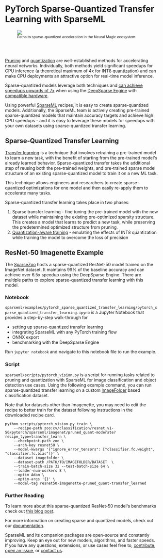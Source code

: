 <!--
Copyright (c) 2021 - present / Neuralmagic, Inc. All Rights Reserved.

Licensed under the Apache License, Version 2.0 (the "License");
you may not use this file except in compliance with the License.
You may obtain a copy of the License at

   http://www.apache.org/licenses/LICENSE-2.0

Unless required by applicable law or agreed to in writing,
software distributed under the License is distributed on an "AS IS" BASIS,
WITHOUT WARRANTIES OR CONDITIONS OF ANY KIND, either express or implied.
See the License for the specific language governing permissions and
limitations under the License.
-->

# PyTorch Sparse-Quantized Transfer Learning with SparseML

<figure class="image">
  <img src="https://docs.neuralmagic.com/docs/source/sparsification/flow-sparsification-model_sparsezoo-recipe_sparsezoo.svg">
  <figcaption><sub>Paths to sparse-quantized acceleration in the Neural Magic ecosystem</sub></figcaption>
</figure>
<br/><br/>


[Pruning](https://neuralmagic.com/blog/pruning-overview/) and
[quantization](https://arxiv.org/abs/1609.07061) are well-established methods for accelerating
neural networks.  Individually, both methods yield significant speedups for CPU inference
(a theoretical maximum of 4x for INT8 quantization) and can make CPU deployments an attractive
option for real-time model inference.

Sparse-quantized models leverage both techniques and
[can achieve speedups upwards of 7x](https://neuralmagic.com/blog/benchmark-resnet50-with-deepsparse)
when using the [DeepSparse Engine](https://github.com/neuralmagic/deepsparse) with
[compatible hardware](https://docs.neuralmagic.com/deepsparse/hardware.html).

Using powerful [SparseML](https://github.com/neuralmagic/sparseml) recipes, it is easy to create sparse-quantized models.
Additionally, the SparseML team is actively creating pre-trained sparse-quantized models that maintain accuracy
targets and achieve high CPU speedups - and it is easy to leverage these models for speedups with your own datasets
using sparse-quantized transfer learning.

## Sparse-Quantized Transfer Learning

[Transfer learning](https://en.wikipedia.org/wiki/Transfer_learning) is a technique that
involves retraining a pre-trained model to learn a new task, with the benefit of starting
from the pre-trained model's already learned behavior. Sparse-quantized transfer takes the
additional step of reusing both the pre-trained weights, and pre-trained sparse model
structure of an existing sparse-quantized model to train it on a new ML task.

This technique allows engineers and researchers to create sparse-quantized optimizations
for one model and then easily re-apply them to accelerate many tasks.

Sparse-quantized transfer learning takes place in two phases:
1. Sparse transfer learning \- fine tuning the pre-trained model with the new dataset
while maintaining the existing pre-optimized sparsity structure.  This creates a model 
that learns to predict a new task, while preserving the predetermined optimized structure
from pruning.
2. [Quantization-aware training](https://pytorch.org/blog/introduction-to-quantization-on-pytorch/#quantization-aware-training)
\- emulating the effects of INT8 quantization while training the model to overcome the loss of precision


## ResNet-50 Imagenette Example

The [SparseZoo](https://github.com/neuralmagic/sparseml) hosts a sparse-quantized ResNet-50 model trained
on the ImageNet dataset.  It maintains 99% of the baseline accuracy and can achieve over 6.5x
speedup using the DeepSparse Engine.  There are multiple paths to explore sparse-quantized
transfer learning with this model.

### Notebook
`sparseml/examples/pytorch_sparse_quantized_transfer_learning/pytorch_sparse_quantized_transfer_learning.ipynb`
is a Jupyter Notebook that provides a step-by-step walk-through for
 - setting up sparse-quantized transfer learning
 - integrating SparseML with any PyTorch training flow
 - ONNX export
 - benchmarking with the DeepSparse Engine 

Run `jupyter notebook` and navigate to this notebook file to run the example.

### Script
`sparseml/scripts/pytorch_vision.py` is a script for running tasks related to pruning and
quantization with SparseML for image classification and object detection use cases.
Using the following example command, you can run sparse-quantized transfer learning on a custom
[ImageFolder](https://pytorch.org/vision/0.8/datasets.html#imagefolder) based
classification dataset.

Note that for datasets other than Imagenette, you may need to edit
the recipe to better train for the dataset following instructions in the downloaded recipe card.

```
python scripts/pytorch_vision.py train \
    --recipe-path zoo:cv/classification/resnet_v1-50/pytorch/sparseml/imagenet/pruned_quant-moderate?recipe_type=transfer_learn \
    --checkpoint-path zoo \
    --arch-key resnet50 \
    --model-kwargs '{"ignore_error_tensors": ["classifier.fc.weight", "classifier.fc.bias"]}' \
    --dataset imagefolder \
    --dataset-path /PATH/TO/IMAGEFOLDER/DATASET  \
    --train-batch-size 32 --test-batch-size 64 \
    --loader-num-workers 8 \
    --optim Adam \
    --optim-args '{}' \
    --model-tag resnet50-imagenette-pruned_quant-transfer_learned
```


### Further Reading
To learn more about this sparse-quantized ResNet-50 model's benchmarks check out
[this blog post](https://neuralmagic.com/blog/benchmark-resnet50-with-deepsparse).

For more information on creating sparse and quantized models, check out our
[documentation](https://neuralmagic.com/contact/).

SparseML and its companion packages are open-source and constantly improving.
Keep an eye out for new models, algorithms, and faster speeds.
If you have any questions, extensions, or use cases feel free to,
[contribute](https://github.com/neuralmagic/sparseml/blob/main/CONTRIBUTING.md),
[open an issue](https://github.com/neuralmagic/sparseml/issues),
or [contact us](https://neuralmagic.com/contact/).